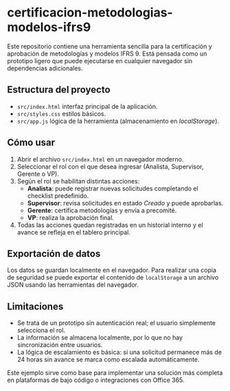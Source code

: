# certificacion-metodologias-modelos-ifrs9

Este repositorio contiene una herramienta sencilla para la certificación y aprobación de metodologías y modelos IFRS 9. Está pensada como un prototipo ligero que puede ejecutarse en cualquier navegador sin dependencias adicionales.

## Estructura del proyecto

- `src/index.html` interfaz principal de la aplicación.
- `src/styles.css` estilos básicos.
- `src/app.js` lógica de la herramienta (almacenamiento en _localStorage_).

## Cómo usar

1. Abrir el archivo `src/index.html` en un navegador moderno.
2. Seleccionar el rol con el que desea ingresar (Analista, Supervisor, Gerente o VP).
3. Según el rol se habilitan distintas acciones:
   - **Analista**: puede registrar nuevas solicitudes completando el checklist predefinido.
   - **Supervisor**: revisa solicitudes en estado *Creado* y puede aprobarlas.
   - **Gerente**: certifica metodologías y envía a precomité.
   - **VP**: realiza la aprobación final.
4. Todas las acciones quedan registradas en un historial interno y el avance se refleja en el tablero principal.

## Exportación de datos

Los datos se guardan localmente en el navegador. Para realizar una copia de seguridad se puede exportar el contenido de `localStorage` a un archivo JSON usando las herramientas del navegador.

## Limitaciones

- Se trata de un prototipo sin autenticación real; el usuario simplemente selecciona el rol.
- La información se almacena localmente, por lo que no hay sincronización entre usuarios.
- La lógica de escalamiento es básica: si una solicitud permanece más de 24 horas sin avance se marca como escalada automáticamente.

Este ejemplo sirve como base para implementar una solución más completa en plataformas de bajo código o integraciones con Office 365.
